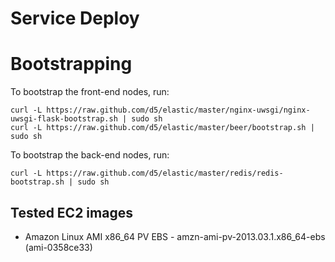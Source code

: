 # Service Deploy

# Bootstrapping

To bootstrap the front-end nodes, run:

```
curl -L https://raw.github.com/d5/elastic/master/nginx-uwsgi/nginx-uwsgi-flask-bootstrap.sh | sudo sh
curl -L https://raw.github.com/d5/elastic/master/beer/bootstrap.sh | sudo sh
```

To bootstrap the back-end nodes, run:

```
curl -L https://raw.github.com/d5/elastic/master/redis/redis-bootstrap.sh | sudo sh
```

## Tested EC2 images

* Amazon Linux AMI x86_64 PV EBS - amzn-ami-pv-2013.03.1.x86_64-ebs (ami-0358ce33)
